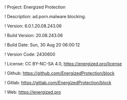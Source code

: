 ! Project: Energized Protection

! Description: ad.porn.malware blocking.

! Version: 6.0.1.20.08.243.06

! Build Version: 20.08.243.06

! Build Date: Sun, 30 Aug 20 06:00:12

! Version Code: 2430600

! License: CC BY-NC-SA 4.0, https://energized.pro/license

! Github: https://github.com/EnergizedProtection/block

! Gitlab: https://gitlab.com/EnergizedProtection/block


! Web: https://energized.pro
